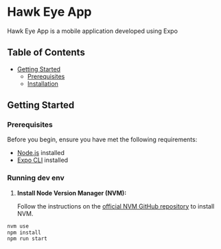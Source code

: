 # Hawk Eye App

Hawk Eye App is a mobile application developed using Expo

## Table of Contents

- [Getting Started](#getting-started)
  - [Prerequisites](#prerequisites)
  - [Installation](#installation)

## Getting Started

### Prerequisites

Before you begin, ensure you have met the following requirements:

- [Node.js](https://nodejs.org/) installed
- [Expo CLI](https://docs.expo.dev/get-started/installation/) installed

### Running dev env

1. **Install Node Version Manager (NVM):**

   Follow the instructions on the [official NVM GitHub repository](https://github.com/nvm-sh/nvm) to install NVM.

```bash
nvm use
npm install
npm run start
```
